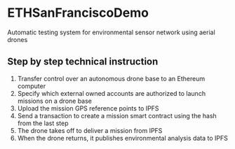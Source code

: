 # ETHSanFranciscoDemo
Automatic testing system for environmental sensor network using aerial drones

## Step by step technical instruction
1. Transfer control over an autonomous drone base to an Ethereum computer
2. Specify which external owned accounts are authorized to launch missions on a drone base
3. Upload the mission GPS reference points to IPFS
4. Send a transaction to create a mission smart contract using the hash from the last step
5. The drone takes off to deliver a mission from IPFS
6. When the drone returns, it publishes environmental analysis data to IPFS

